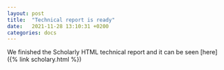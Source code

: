 ```yaml
---
layout: post
title:  "Technical report is ready"
date:   2021-11-28 13:10:31 +0200
categories: docs
---
```

We finished the Scholarly HTML technical report and it can be seen [here]({% link scholary.html %})
